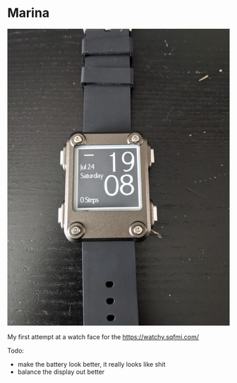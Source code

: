 # Marina



![marina](img/marina.jpg)

My first attempt at a watch face for the https://watchy.sqfmi.com/

Todo: 

- make the battery look better, it really looks like shit
- balance the display out better